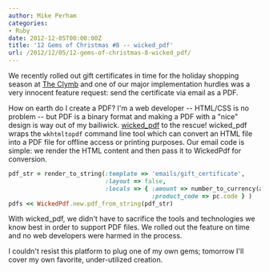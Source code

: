 ```yaml
---
author: Mike Perham
categories:
- Ruby
date: 2012-12-05T00:00:00Z
title: '12 Gems of Christmas #8 -- wicked_pdf'
url: /2012/12/05/12-gems-of-christmas-8-wicked_pdf/
---
```


We recently rolled out gift certificates in time for the holiday shopping season at [The Clymb][1] and one of our major implementation hurdles was a very innocent feature request: send the certificate via email as a PDF.

How on earth do I create a PDF? I'm a web developer -- HTML/CSS is no problem -- but PDF is a binary format and making a PDF with a "nice" design is way out of my bailiwick. [wicked_pdf][2] to the rescue! wicked_pdf wraps the `wkhtmltopdf` command line tool which can convert an HTML file into a PDF file for offline access or printing purposes. Our email code is simple: we render the HTML content and then pass it to WickedPdf for conversion.

```ruby
pdf_str = render_to_string(:template => 'emails/gift_certificate',
                           :layout => false,
                           :locals => { :amount => number_to_currency(amount),
                                        :product_code => pc.code } )
pdfs << WickedPdf.new.pdf_from_string(pdf_str)
```

With wicked_pdf, we didn't have to sacrifice the tools and technologies we know best in order to support PDF files. We rolled out the feature on time and no web developers were harmed in the process.

I couldn't resist this platform to plug one of my own gems; tomorrow I'll cover my own favorite, under-utilized creation.

 [1]: http://theclymb.com/invite-from/mperham
 [2]: https://github.com/mileszs/wicked_pdf
